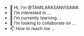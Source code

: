 - 👋 Hi, I’m @TAMILARASANVISAWA
- 👀 I’m interested in ...
- 🌱 I’m currently learning ...
- 💞️ I’m looking to collaborate on ...
- 📫 How to reach me ...

<!---
TAMILARASANVISAWA/TAMILARASANVISAWA is a ✨ special ✨ repository because its `README.md` (this file) appears on your GitHub profile.
You can click the Preview link to take a look at your changes.
--->
